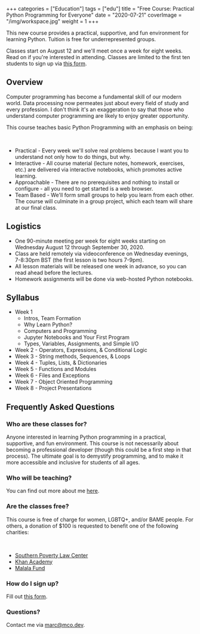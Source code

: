 +++
categories = ["Education"]
tags = ["edu"]
title = "Free Course: Practical Python Programming for Everyone"
date = "2020-07-21"
coverImage = "/img/workspace.jpg"
weight = 1
+++

This new course provides a practical, supportive, and fun environment for learning Python. Tuition is free for underrepresented groups.
<!--more-->
Classes start on August 12 and we'll meet once a week for eight weeks. Read on if you're interested in attending. Classes are limited to the first ten students to sign up via
<a target="_blank" href="https://forms.gle/vY8hPYApYr4Jihc1A">this form</a>.


## Overview

Computer programming has become a fundamental skill of our modern world. Data processing now permeates just about every field of study and every profession. I don't think it's an exaggeration to say that those who understand computer programming are likely to enjoy greater opportunity.

This course teaches basic Python Programming with an emphasis on being:

<br>

- Practical - Every week we'll solve real problems because I want you to understand not only how to do things, but why.
- Interactive - All course material (lecture notes, homework, exercises, etc.) are delivered via interactive notebooks, which promotes active learning.
- Approachable - There are no prerequisites and nothing to install or configure - all you need to get started is a web browser.
- Team Based - We'll form small groups to help you learn from each other. The course will culminate in a group project, which each team will share at our final class.

## Logistics

- One 90-minute meeting per week for eight weeks starting on Wednesday August 12 through September 30, 2020.
- Class are held remotely via videoconference on Wednesday evenings, 7-8:30pm BST (the first lesson is two hours 7-9pm).
- All lesson materials will be released one week in advance, so you can read ahead before the lectures.
- Homework assignments will be done via web-hosted Python notebooks.

## Syllabus

- Week 1
  - Intros, Team Formation
  - Why Learn Python?
  - Computers and Programming
  - Jupyter Notebooks and Your First Program
  - Types, Variables, Assignments, and Simple I/O
- Week 2 - Operators, Expressions, & Conditional Logic
- Week 3 - String methods, Sequences, & Loops
- Week 4 - Tuples, Lists, & Dictionaries
- Week 5 - Functions and Modules
- Week 6 - Files and Exceptions
- Week 7 - Object Oriented Programming
- Week 8 - Project Presentations

## Frequently Asked Questions

### Who are these classes for?

Anyone interested in learning Python programming in a practical, supportive, and fun environment. This course is not necessarily about becoming a professional developer (though this could be a first step in that process). The ultimate goal is to demystify programming, and to make it more accessible and inclusive for students of all ages.

### Who will be teaching?

You can find out more about me [here](/about-marc).

### Are the classes free?

This course is free of charge for women, LGBTQ+, and/or BAME people. For others, a donation of \$100 is requested to benefit one of the following charities:

<br>

- [Southern Poverty Law Center](https://www.splcenter.org/)
- [Khan Academy](https://www.khanacademy.org/)
- [Malala Fund](https://malala.org/)

### How do I sign up?

Fill out
<a target="_blank" href="https://forms.gle/vY8hPYApYr4Jihc1A">this form</a>.

### Questions?

Contact me via [marc@mco.dev](mailto:marc@mco.dev).
